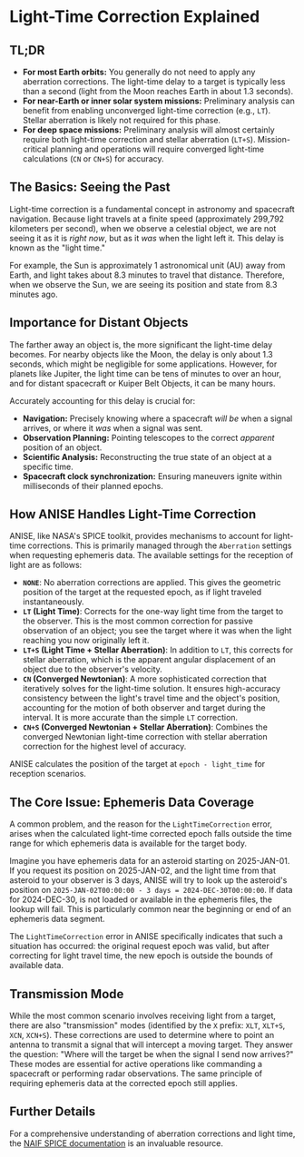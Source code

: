 # Light-Time Correction Explained

## TL;DR

- **For most Earth orbits:** You generally do not need to apply any aberration corrections. The light-time delay to a target is typically less than a second (light from the Moon reaches Earth in about 1.3 seconds).
- **For near-Earth or inner solar system missions:** Preliminary analysis can benefit from enabling unconverged light-time correction (e.g., `LT`). Stellar aberration is likely not required for this phase.
- **For deep space missions:** Preliminary analysis will almost certainly require both light-time correction and stellar aberration (`LT+S`). Mission-critical planning and operations will require converged light-time calculations (`CN` or `CN+S`) for accuracy.

## The Basics: Seeing the Past

Light-time correction is a fundamental concept in astronomy and spacecraft navigation. Because light travels at a finite speed (approximately 299,792 kilometers per second), when we observe a celestial object, we are not seeing it as it is *right now*, but as it *was* when the light left it. This delay is known as the "light time."

For example, the Sun is approximately 1 astronomical unit (AU) away from Earth, and light takes about 8.3 minutes to travel that distance. Therefore, when we observe the Sun, we are seeing its position and state from 8.3 minutes ago.

## Importance for Distant Objects

The farther away an object is, the more significant the light-time delay becomes. For nearby objects like the Moon, the delay is only about 1.3 seconds, which might be negligible for some applications. However, for planets like Jupiter, the light time can be tens of minutes to over an hour, and for distant spacecraft or Kuiper Belt Objects, it can be many hours.

Accurately accounting for this delay is crucial for:
- **Navigation:** Precisely knowing where a spacecraft *will be* when a signal arrives, or where it *was* when a signal was sent.
- **Observation Planning:** Pointing telescopes to the correct *apparent* position of an object.
- **Scientific Analysis:** Reconstructing the true state of an object at a specific time.
- **Spacecraft clock synchronization:** Ensuring maneuvers ignite within milliseconds of their planned epochs.

## How ANISE Handles Light-Time Correction

ANISE, like NASA's SPICE toolkit, provides mechanisms to account for light-time corrections. This is primarily managed through the `Aberration` settings when requesting ephemeris data. The available settings for the reception of light are as follows:

-   **`NONE`**: No aberration corrections are applied. This gives the geometric position of the target at the requested epoch, as if light traveled instantaneously.
-   **`LT` (Light Time)**: Corrects for the one-way light time from the target to the observer. This is the most common correction for passive observation of an object; you see the target where it was when the light reaching you now originally left it.
-   **`LT+S` (Light Time + Stellar Aberration)**: In addition to `LT`, this corrects for stellar aberration, which is the apparent angular displacement of an object due to the observer's velocity.
-   **`CN` (Converged Newtonian)**: A more sophisticated correction that iteratively solves for the light-time solution. It ensures high-accuracy consistency between the light's travel time and the object's position, accounting for the motion of both observer and target during the interval. It is more accurate than the simple `LT` correction.
-   **`CN+S` (Converged Newtonian + Stellar Aberration)**: Combines the converged Newtonian light-time correction with stellar aberration correction for the highest level of accuracy.

ANISE calculates the position of the target at `epoch - light_time` for reception scenarios.

## The Core Issue: Ephemeris Data Coverage

A common problem, and the reason for the `LightTimeCorrection` error, arises when the calculated light-time corrected epoch falls outside the time range for which ephemeris data is available for the target body.

Imagine you have ephemeris data for an asteroid starting on 2025-JAN-01. If you request its position on 2025-JAN-02, and the light time from that asteroid to your observer is 3 days, ANISE will try to look up the asteroid's position on `2025-JAN-02T00:00:00 - 3 days = 2024-DEC-30T00:00:00`. If data for 2024-DEC-30, is not loaded or available in the ephemeris files, the lookup will fail. This is particularly common near the beginning or end of an ephemeris data segment.

The `LightTimeCorrection` error in ANISE specifically indicates that such a situation has occurred: the original request epoch was valid, but after correcting for light travel time, the new epoch is outside the bounds of available data.

## Transmission Mode

While the most common scenario involves receiving light from a target, there are also "transmission" modes (identified by the `X` prefix: `XLT`, `XLT+S`, `XCN`, `XCN+S`). These corrections are used to determine where to point an antenna to transmit a signal that will intercept a moving target. They answer the question: "Where will the target be when the signal I send now arrives?" These modes are essential for active operations like commanding a spacecraft or performing radar observations. The same principle of requiring ephemeris data at the corrected epoch still applies.

## Further Details

For a comprehensive understanding of aberration corrections and light time, the [NAIF SPICE documentation](https://naif.jpl.nasa.gov/pub/naif/toolkit_docs/C/req/abcorr.html) is an invaluable resource.
